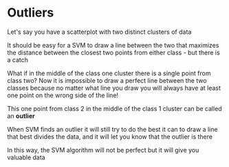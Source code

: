 # Outliers

Let's say you have a scatterplot with two distinct clusters of data

It should be easy for a SVM to draw a line between the two that maximizes the distance between the closest two points from either class - but there is a catch

What if in the middle of the class one cluster there is a single point from class two? Now it is impossible to draw a perfect line between the two classes because no matter what line you draw you will always have at least one point on the wrong side of the line!

This one point from class 2 in the middle of the class 1 cluster can be called an **outlier**

When SVM finds an outlier it will still try to do the best it can to draw a line that best divides the data, and it will let you know that the outlier is there

In this way, the SVM algorithm will not be perfect but it will give you valuable data
